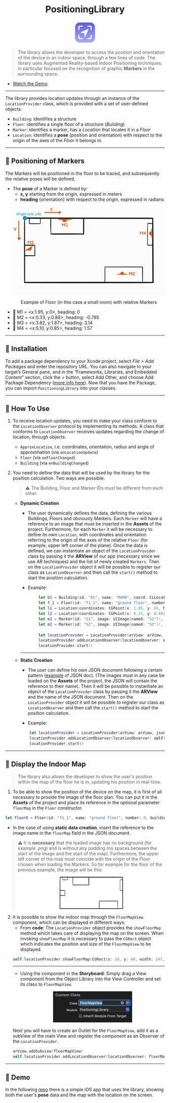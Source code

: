 <div align="center">
    <h1>PositioningLibrary</h1>
    <img src="./pic/icon.png" width="74">
</div>

>The library allows the developer to access the position and orientation of the device in an indoor space, through a few lines of code. The library uses Augmented Reality-based Indoor Positioning techniques, in particular focused on the recognition of graphic **Markers** in the surrounding space. 

- [Watch the Demo](https://youtu.be/U5KSt51Pyjg)
---
The library provides location updates through an instance of the `LocationProvider` class, which is provided with a set of user-defined objects:
- `Building`: identifies a structure
- `Floor`: identifies a single floor of a structure (*Building*)
- `Marker`: identifies a marker, has a *Location* that locates it in a *Floor*
- `Location`: identifies a **pose** (position and orientation) with respect to the origin of the axes of the *Floor* it belongs to
---
## :round_pushpin: Positioning of Markers
The Markers will be positioned in the floor to be traced, and subsequently the relative poses will be defined. 
- The **pose** of a Marker is defined by:
    - **x, y** starting from the origin, expressed in meters
    - **heading** (orientation) with respect to the origin, expressed in radians
    <p align = "center">
        <img src="./pic/floor_example.svg">
    </p>
    <p align = "center">
    Example of Floor (in this case a small room) with relative Markers
    </p>
- :large_orange_diamond: M1 = <x:1.95, y:0>, heading: 0
- :large_orange_diamond: M2 = <x:0.33, y:0.88>, heading: -0.785
- :large_orange_diamond: M3 = <x:3.82, y:1.87>, heading: 3.14
- :large_orange_diamond: M4 = <x:5.10, y:0.85>, heading: 1.57
---
## :open_file_folder: Installation

To add a package dependency to your Xcode project, select *File > Add Packages* and enter the repository URL. 
You can also navigate to your target’s General pane, and in the “Frameworks, Libraries, and Embedded Content” section, click the + button, select Add Other, and choose Add Package Dependency ([more info here](https://developer.apple.com/documentation/xcode/adding-package-dependencies-to-your-app)).
Now that you have the Package, you can import `PositioningLibrary` into your classes.

---
## :hammer: How To Use
1. To receive location updates, you need to make your class conform to the `LocationObserver` protocol by implementing its methods.
A class that conforms to `LocationObserver` receives updates regarding the change of location, through objects:
    - `ApproxLocation`, i.e. coordinates, orientation, radius and angle of approximation (via `onLocationUpdate`)
    - `Floor` (via `onFloorChanged`)
    - `Building` (via `onBuildingChanged`)
2. You need to define the data that will be used by the library for the position calculation. Two ways are possible:
    >:warning: The Building, Floor and Marker IDs must be different from each other.

    - __Dynamic Creation__
        - The user dynamically defines the data, defining the various Buildings, Floors and obviously Markers. Each `Marker` will have a reference to an image that must be inserted in the **Assets** of the project. Furthermore, for each `Marker` it will be necessary to define its own `Location`, with coordinates and orientation referring to the origin of the axes of the relative `Floor` (for example, upper left corner of the plane).
        Once the data is defined, we can instantiate an object of the `LocationProvider` class by passing it the **ARView** of our app (necessary since we use AR techniques) and the list of newly created `Markers`. Then on the `LocationProvider` object it will be possible to register our class as `LocationObserver` and then call the `start()` method to start the position calculation. 
        
        - Example:
        ```swift
                let b1 = Building(id: "b1", name: "MoMA", coord: CLLocationCoordinate2D(latitude: 40.76141278416226, longitude: -73.97759781909012))
                let f_1 = Floor(id: "f1_1", name: "ground floor", number: 0, building: b1, maxWidth: 5.10, maxHeight: 2.43)
                let l1 = Location(coordinates: CGPoint(x: 1.95, y: 0), heading: 0, floor: f_1)
                let l2 = Location(coordinates: CGPoint(x: 0.33, y: 0.88), heading: -0.785, floor: f_1)
                let m1 = Marker(id: "S1", image: UIImage(named: "S1")!, physicalWidth: 0.12, location: l1)
                let m2 = Marker(id: "S2", image: UIImage(named: "S2")!, physicalWidth: 0.12, location: l2)

                let locationProvider = LocationProvider(arView: arView, markers: [m1, m2])
                locationProvider.addLocationObserver(locationObserver: self)
                locationProvider.start()
        ```
        ---

    - __Static Creation__
        - The user can define his own JSON document following a certain pattern ([example](https://github.com/tirannosario/TestPositioningLibrary/blob/main/TryLibrary/mydata.json) of JSON doc). (The images must in any case be loaded on the **Assets** of the project, the JSON will contain the reference to their name). Then it will be possible to instantiate an object of the `LocationProvider` class by passing it the **ARView** and the name of the JSON document. Then on the `LocationProvider` object it will be possible to register our class as `LocationObserver` and then call the `start()` method to start the position calculation. 

        - Example:
        ```swift
            let locationProvider = LocationProvider(arView: arView, jsonName: "mydata")
            locationProvider.addLocationObserver(locationObserver: self)
            locationProvider.start()
        ```
---
## :door: Display the Indoor Map
> The library also allows the developer to show the user's position within the map of the floor he is in, updating his position in real-time.
1. To be able to show the position of the device on the map, it is first of all necessary to provide the image of the floor plan. You can put it in the __Assets__ of the project and place its reference in the optional parameter `floorMap` in the `Floor` constructor.
```swift
let floor0 = Floor(id: "f1_1", name: "ground floor", number: 0, building: b1, maxWidth: 8.16, maxHeight: 5.3, floorMap: UIImage(named: "piano0")!)
```
- In the case of using __static data creation__, insert the reference to the image name in the `floorMap` field in the JSON document.
> :warning: It is **necessary** that the loaded image has no background (for example .png) and is without any padding (no spaces between the start of the image and the start of the map). Furthermore, the upper left corner of the map must coincide with the origin of the Floor chosen when loading the Markers. So for example for the floor of the previous example, the image will be this: <p align = "center"><img src="./pic/floor_img.png" width="200"></p>

2. It is possible to show the indoor map through the `FloorMapView` component, which can be displayed in different ways:
    - From **code**: The `LocationProvider` object provides the `showFloorMap` method which takes care of displaying the map on the screen. When invoking `showFloorMap` it is necessary to pass the `CGRect` object which indicates the position and size of the `FloorMapView` to be displayed.
    ```swift
    self.locationProvider.showFloorMap(CGRect(x: 20, y: 40, width: 247, height: 323))
    ```
    ---
    - Using the component in the **Storyboard**: Simply drag a View component from the Object Library into the View Controller and set its class to `FloorMapView`.
        <p align = "center">
            <img src="./pic/customclass.png" width="250">
        </p>
    Next you will have to create an Outlet for the `FloorMapView`, add it as a subView of the main View and register the component as an Observer of the `LocationProvider`.
    ```swift
    arView.addSubview(floorMapView)
    self.locationProvider.addLocationObserver(locationObserver: floorMapView)
    ```
---
 ## :eyes: Demo
 In the following [repo](https://github.com/tirannosario/TestPositioningLibrary) there is a simple iOS app that uses the library, showing both the user's **pose** data and the map with the location on the screen.